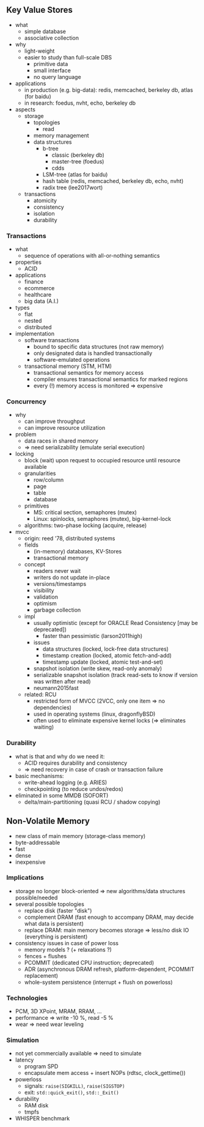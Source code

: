 ## Key Value Stores

* what
    * simple database
    * associative collection
* why
    * light-weight
    * easier to study than full-scale DBS
        * primitive data
        * small interface
        * no query language
* applications
    * in production (e.g. big-data): redis, memcached, berkeley db, atlas (for baidu)
    * in research: foedus, nvht, echo, berkeley db
* aspects
    * storage
        * topologies
            * read
        * memory management
        * data structures
            * b-tree
                * classic (berkeley db)
                * master-tree (foedus)
                * cdds
            * LSM-tree (atlas for baidu)
            * hash table (redis, memcached, berkeley db, echo, nvht)
            * radix tree (lee2017wort)
    * transactions
        * atomicity
        * consistency
        * isolation
        * durability

### Transactions

* what
    * sequence of operations with all-or-nothing semantics
* properties
    * ACID
* applications
    * finance
    * ecommerce
    * healthcare
    * big data (A.I.)
* types
    * flat
    * nested
    * distributed
* implementation
    * software transactions
        * bound to specific data structures (not raw memory)
        * only designated data is handled transactionally
        * software-emulated operations
    * transactional memory (STM, HTM)
        * transactional semantics for memory access
        * compiler ensures transactional semantics for marked regions
        * every (!) memory access is monitored => expensive

### Concurrency

* why
    * can improve throughput
    * can improve resource utilization
* problem
    * data races in shared memory
    * => need serializability (emulate serial execution)
* locking
    * block (wait) upon request to occupied resource until resource available
    * granularities
        * row/column
        * page
        * table
        * database
    * primitives
        * MS: critical section, semaphores (mutex)
        * Linux: spinlocks, semaphores (mutex), big-kernel-lock
    * algorithms: two-phase locking (acquire, release)
* mvcc
    * origin: reed '78, distributed systems
    * fields
        * (in-memory) databases, KV-Stores
        * transactional memory
    * concept
        * readers never wait
        * writers do not update in-place
        * versions/timestamps
        * visibility
        * validation
        * optimism
        * garbage collection
    * impl
        * usually optimistic (except for ORACLE Read Consistency [may be deprecated])
            * faster than pessimistic (larson2011high)
        * issues
            * data structures (locked, lock-free data structures)
            * timestamp creation (locked, atomic fetch-and-add)
            * timestamp update (locked, atomic test-and-set)
        * snapshot isolation (write skew, read-only anomaly)
        * serializable snapshot isolation (track read-sets to know if version was written after read)
        * neumann2015fast
    * related: RCU
        * restricted form of MVCC (2VCC, only one item => no dependencies)
        * used in operating systems (linux, dragonflyBSD)
        * often used to eliminate expensive kernel locks (=> eliminates waiting)

### Durability

* what is that and why do we need it:
    * ACID requires durability and consistency
    * => need recovery in case of crash or transaction failure
* basic mechanisms:
    * write-ahead logging (e.g. ARIES)
    * checkpointing (to reduce undos/redos)
* eliminated in some MMDB (SOFORT)
    * delta/main-partitioning (quasi RCU / shadow copying)

## Non-Volatile Memory

* new class of main memory (storage-class memory)
* byte-addressable
* fast
* dense
* inexpensive

### Implications

* storage no longer block-oriented => new algorithms/data structures possible/needed
* several possible topologies
    * replace disk (faster "disk")
    * complement DRAM (fast enough to accompany DRAM, may decide what data is persistent)
    * replace DRAM: main memory becomes storage => less/no disk IO (everything is persistent)
* consistency issues in case of power loss
    * memory models ? (+ relaxations ?)
    * fences + flushes
    * PCOMMIT (dedicated CPU instruction; deprecated)
    * ADR (asynchronous DRAM refresh, platform-dependent, PCOMMIT replacement)
    * whole-system persistence (interrupt + flush on powerloss)

### Technologies

* PCM, 3D XPoint, MRAM, RRAM, ...
* performance => write -10 %, read -5 %
* wear => need wear leveling

### Simulation

* not yet commercially available => need to simulate
* latency
    * program SPD
    * encapsulate mem access + insert NOPs (rdtsc, clock_gettime())
* powerloss
    * signals: `raise(SIGKILL)`, `raise(SIGSTOP)`
    * exit: `std::quick_exit()`, `std::_Exit()`
* durability
    * RAM disk
    * tmpfs
* WHISPER benchmark

